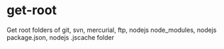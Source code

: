 # get-root
Get root folders of git, svn, mercurial, ftp, nodejs node_modules, nodejs package.json, nodejs .jscache folder

